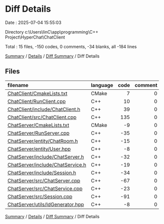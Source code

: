 # Diff Details

Date : 2025-07-04 15:55:03

Directory c:\\Users\\linC\\app\\programming\\C++ Project\\HyperChat\\ChatClient

Total : 15 files,  -150 codes, 0 comments, -34 blanks, all -184 lines

[Summary](results.md) / [Details](details.md) / [Diff Summary](diff.md) / Diff Details

## Files
| filename | language | code | comment | blank | total |
| :--- | :--- | ---: | ---: | ---: | ---: |
| [ChatClient/CmakeLists.txt](/ChatClient/CmakeLists.txt) | CMake | 7 | 0 | 4 | 11 |
| [ChatClient/RunClient.cpp](/ChatClient/RunClient.cpp) | C++ | 10 | 0 | 1 | 11 |
| [ChatClient/include/ChatClient.h](/ChatClient/include/ChatClient.h) | C++ | 39 | 0 | 4 | 43 |
| [ChatClient/src/ChatClient.cpp](/ChatClient/src/ChatClient.cpp) | C++ | 135 | 0 | 7 | 142 |
| [ChatServer/CmakeLists.txt](/ChatServer/CmakeLists.txt) | CMake | -9 | 0 | -3 | -12 |
| [ChatServer/RunServer.cpp](/ChatServer/RunServer.cpp) | C++ | -35 | 0 | -3 | -38 |
| [ChatServer/entity/ChatRoom.h](/ChatServer/entity/ChatRoom.h) | C++ | -15 | 0 | -2 | -17 |
| [ChatServer/entity/User.hpp](/ChatServer/entity/User.hpp) | C++ | -8 | 0 | -2 | -10 |
| [ChatServer/include/ChatServer.h](/ChatServer/include/ChatServer.h) | C++ | -32 | 0 | -5 | -37 |
| [ChatServer/include/ChatService.h](/ChatServer/include/ChatService.h) | C++ | -19 | 0 | -4 | -23 |
| [ChatServer/include/Session.h](/ChatServer/include/Session.h) | C++ | -34 | 0 | -8 | -42 |
| [ChatServer/src/ChatServer.cpp](/ChatServer/src/ChatServer.cpp) | C++ | -67 | 0 | -7 | -74 |
| [ChatServer/src/ChatService.cpp](/ChatServer/src/ChatService.cpp) | C++ | -23 | 0 | -6 | -29 |
| [ChatServer/src/Session.cpp](/ChatServer/src/Session.cpp) | C++ | -91 | 0 | -9 | -100 |
| [ChatServer/utils/IdGenerator.hpp](/ChatServer/utils/IdGenerator.hpp) | C++ | -8 | 0 | -1 | -9 |

[Summary](results.md) / [Details](details.md) / [Diff Summary](diff.md) / Diff Details